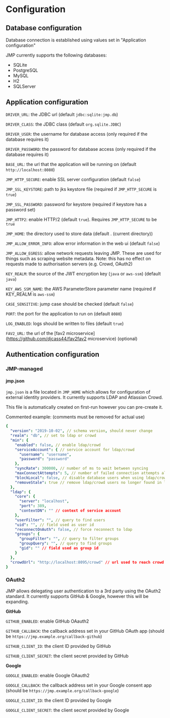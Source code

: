 # Configuration

## Database configuration

Database connection is established using values set in "Application configuration"

JMP currently supports the following databases:
* SQLite
* PostgreSQL
* MySQL
* H2
* SQLServer

## Application configuration

`DRIVER_URL`: the JDBC url (default `jdbc:sqlite:jmp.db`)

`DRIVER_CLASS`: the JDBC class (default `org.sqlite.JDBC`)

`DRIVER_USER`: the username for database access (only required if the database requires it)

`DRIVER_PASSWORD`: the password for database access (only required if the database requires it)

`BASE_URL`: the url that the application will be running on (default `http://localhost:8080`)

`JMP_HTTP_SECURE`: enable SSL server configuration (default `false`)

`JMP_SSL_KEYSTORE`: path to jks keystore file (required if `JMP_HTTP_SECURE` is `true`)

`JMP_SSL_PASSWORD`: password for keystore (required if keystore has a password set)

`JMP_HTTP2`: enable HTTP/2 (default `true`). Requires `JMP_HTTP_SECURE` to be `true`

`JMP_HOME`: the directory used to store data (default . (current directory))

`JMP_ALLOW_ERROR_INFO`: allow error information in the web ui (default `false`)

`JMP_ALLOW_EGRESS`: allow network requests leaving JMP. These are used for things such as scraping website metadata.
Note: this has no effect on requests made to authorisation servers (e.g. Crowd, OAuth2)

`KEY_REALM`: the source of the JWT encryption key (`java` or `aws-ssm`) (default `java`)

`KEY_AWS_SSM_NAME`: the AWS ParameterStore parameter name (required if KEY_REALM is `aws-ssm`)

`CASE_SENSITIVE`: jump case should be checked (default `false`)

`PORT`: the port for the application to run on (default `8080`)

`LOG_ENABLED`: logs should be written to files (default `true`)

`FAV2_URL`: the url of the [fav2 microservice](https://github.com/djcass44/fav2fav2 microservice) (optional)

## Authentication configuration

### JMP-managed

#### jmp.json

`jmp.json` is a file located in `JMP_HOME` which allows for configuration of external identity providers. It currently supports LDAP and Atlassian Crowd.

This file is automatically created on first-run however you can pre-create it.

Commented example: (comments must be removed for actual use)

```yaml
{
  "version": "2019-10-02", // schema version, should never change
  "realm": "db", // set to ldap or crowd
  "min": {
    "enabled": false, // enable ldap/crowd
    "serviceAccount": { // service account for ldap/crowd
      "username": "username",
      "password": "password"
    },
    "syncRate": 300000, // number of ms to wait between syncing
    "maxConnectAttempts": 5, // number of failed connection attempts allowed
    "blockLocal": false, // disable database users when using ldap/crowd
    "removeStale": true // remove ldap/crowd users no longer found in ldap/crowd
  },
  "ldap": {
    "core": {
      "server": "localhost",
      "port": 389,
      "contextDN": "" // context of service account
    },
    "userFilter": "", // query to find users
    "uid": "", // field used as user id
    "reconnectOnAuth": false, // force reconnect to ldap
    "groups": {
      "groupFilter": "", // query to filter groups
      "groupQuery": "", // query to find groups
      "gid": "" // field used as group id
    }
  },
  "crowdUrl": "http://localhost:8095/crowd" // url used to reach crowd
}
```

### OAuth2

JMP allows delegating user authentication to a 3rd party using the OAuth2 standard.
It currently supports GitHub & Google, however this will be expanding.

**GitHub**

`GITHUB_ENABLED`: enable GitHub OAauth2

`GITHUB_CALLBACK`: the callback address set in your GitHub OAuth app (should be `https://jmp.example.org/callback-github`)

`GITHUB_CLIENT_ID`: the client ID provided by GitHub

`GITHUB_CLIENT_SECRET`: the client secret provided by GitHub

**Google**

`GOOGLE_ENABLED`: enable Google OAauth2

`GOOGLE_CALLBACK`: the callback address set in your Google consent app (should be `https://jmp.example.org/callback-google`)

`GOOGLE_CLIENT_ID`: the client ID provided by Google

`GOOGLE_CLIENT_SECRET`: the client secret provided by Google